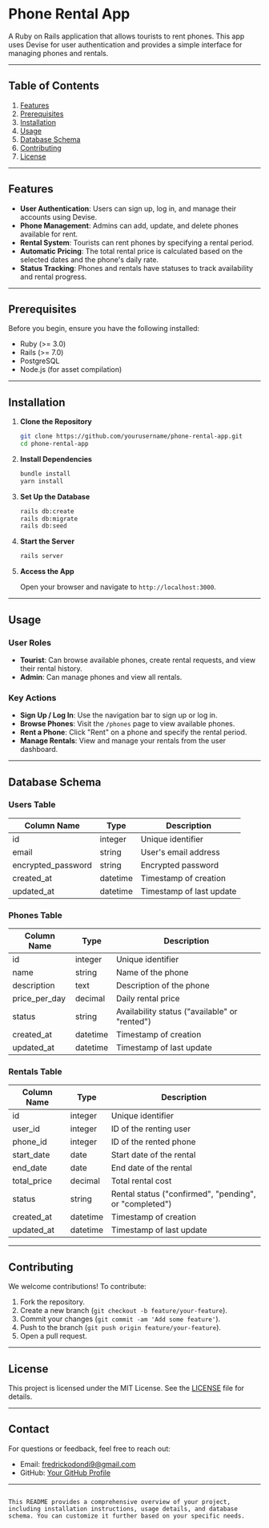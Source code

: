 
# Phone Rental App

A Ruby on Rails application that allows tourists to rent phones. This app uses Devise for user authentication and provides a simple interface for managing phones and rentals.

---

## Table of Contents

1. [Features](#features)
2. [Prerequisites](#prerequisites)
3. [Installation](#installation)
4. [Usage](#usage)
5. [Database Schema](#database-schema)
6. [Contributing](#contributing)
7. [License](#license)

---

## Features

- **User Authentication**: Users can sign up, log in, and manage their accounts using Devise.
- **Phone Management**: Admins can add, update, and delete phones available for rent.
- **Rental System**: Tourists can rent phones by specifying a rental period.
- **Automatic Pricing**: The total rental price is calculated based on the selected dates and the phone's daily rate.
- **Status Tracking**: Phones and rentals have statuses to track availability and rental progress.

---

## Prerequisites

Before you begin, ensure you have the following installed:

- Ruby (>= 3.0)
- Rails (>= 7.0)
- PostgreSQL
- Node.js (for asset compilation)

---

## Installation

1. **Clone the Repository**

   ```bash
   git clone https://github.com/yourusername/phone-rental-app.git
   cd phone-rental-app
   ```

2. **Install Dependencies**

   ```bash
   bundle install
   yarn install
   ```

3. **Set Up the Database**

   ```bash
   rails db:create
   rails db:migrate
   rails db:seed
   ```

4. **Start the Server**

   ```bash
   rails server
   ```

5. **Access the App**

   Open your browser and navigate to `http://localhost:3000`.

---

## Usage

### User Roles

- **Tourist**: Can browse available phones, create rental requests, and view their rental history.
- **Admin**: Can manage phones and view all rentals.

### Key Actions

- **Sign Up / Log In**: Use the navigation bar to sign up or log in.
- **Browse Phones**: Visit the `/phones` page to view available phones.
- **Rent a Phone**: Click "Rent" on a phone and specify the rental period.
- **Manage Rentals**: View and manage your rentals from the user dashboard.

---

## Database Schema

### Users Table

| Column Name         | Type        | Description                     |
|---------------------|-------------|---------------------------------|
| id                  | integer     | Unique identifier               |
| email               | string      | User's email address            |
| encrypted_password  | string      | Encrypted password              |
| created_at          | datetime    | Timestamp of creation           |
| updated_at          | datetime    | Timestamp of last update        |

### Phones Table

| Column Name         | Type        | Description                     |
|---------------------|-------------|---------------------------------|
| id                  | integer     | Unique identifier               |
| name                | string      | Name of the phone               |
| description         | text        | Description of the phone        |
| price_per_day       | decimal     | Daily rental price              |
| status              | string      | Availability status ("available" or "rented") |
| created_at          | datetime    | Timestamp of creation           |
| updated_at          | datetime    | Timestamp of last update        |

### Rentals Table

| Column Name         | Type        | Description                     |
|---------------------|-------------|---------------------------------|
| id                  | integer     | Unique identifier               |
| user_id             | integer     | ID of the renting user          |
| phone_id            | integer     | ID of the rented phone          |
| start_date          | date        | Start date of the rental        |
| end_date            | date        | End date of the rental          |
| total_price         | decimal     | Total rental cost               |
| status              | string      | Rental status ("confirmed", "pending", or "completed") |
| created_at          | datetime    | Timestamp of creation           |
| updated_at          | datetime    | Timestamp of last update        |

---

## Contributing

We welcome contributions! To contribute:

1. Fork the repository.
2. Create a new branch (`git checkout -b feature/your-feature`).
3. Commit your changes (`git commit -am 'Add some feature'`).
4. Push to the branch (`git push origin feature/your-feature`).
5. Open a pull request.

---

## License

This project is licensed under the MIT License. See the [LICENSE](LICENSE) file for details.

---

## Contact

For questions or feedback, feel free to reach out:

- Email: fredrickodondi9@gmail.com
- GitHub: [Your GitHub Profile](https://github.com/FredrickOdondi)

---
``` 

This README provides a comprehensive overview of your project, including installation instructions, usage details, and database schema. You can customize it further based on your specific needs.
